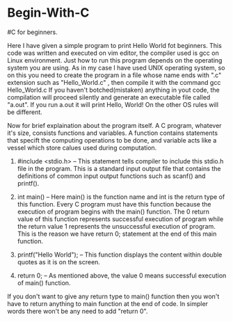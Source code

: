 # Begin-With-C
#C for beginners.

Here I have given a simple program to print Hello World fot beginners. This code was written and executed on vim editor, the compiler used is gcc on Linux environment.
Just how to run this program depends on the operating system you are using. As in my case I have used UNIX operating system, so on this you need to create the program in a file whose name ends with ".c" extension such as "Hello_World.c" , then compile it with the command
      gcc Hello_World.c
If you haven't botched(mistaken) anything in yout code, the compilation will proceed silently and generate an executable file called "a.out".
If you run 
      a.out
it will print
     Hello, World!
 On the other OS rules will be different.

Now for brief explaination about the program itself. A C program, whatever it's size, consists functions and variables. A function contains statements that specift the computing operations to be done, and variable acts like a vessel which store calues used during computation.
   
1. #include <stdio.h> – This statement tells compiler to include this stdio.h file in the program. This is a standard input output file that contains the definitions of common input output functions such as scanf() and printf().

2. int main() – Here main() is the function name and int is the return type of this function. Every C program must have this function because the execution of program begins with the main() function. The 0 return value of this function represents successful execution of program while the return value 1 represents the unsuccessful execution of program. This is the reason we have return 0; statement at the end of this main function.

3. printf("Hello World"); – This function displays the content within double quotes as it is on the screen.

4. return 0; – As mentioned above, the value 0 means successful execution of main() function.

If you don't want to give any return type to main() function then you won't have to return anything to main function at the end of code. In simpler words there won't be any need to add "return 0". 
